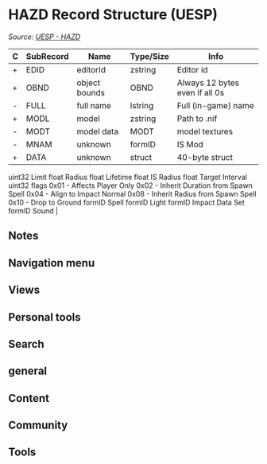 # HAZD Record Structure (UESP)

*Source: [UESP - HAZD](https://en.uesp.net/wiki/Skyrim_Mod:Mod_File_Format/HAZD)*

| C | SubRecord | Name | Type/Size | Info |
| --- | --- | --- | --- | --- |
| + | EDID | editorId | zstring | Editor id |
| + | OBND | object bounds | OBND | Always 12 bytes even if all 0s |
| - | FULL | full name | lstring | Full (in-game) name |
| + | MODL | model | zstring | Path to .nif |
| - | MODT | model data | MODT | model textures |
| - | MNAM | unknown | formID | IS Mod |
| + | DATA | unknown | struct | 40-byte struct
uint32 Limit
float Radius
float Lifetime
float IS Radius
float Target Interval
uint32 flags
0x01 - Affects Player Only
0x02 - Inherit Duration from Spawn Spell
0x04 - Align to Impact Normal
0x08 - Inherit Radius from Spawn Spell
0x10 - Drop to Ground
formID Spell
formID Light
formID Impact Data Set
formID Sound |

## Notes

## Navigation menu

## Views

## Personal tools

## Search

## general

## Content

## Community

## Tools

